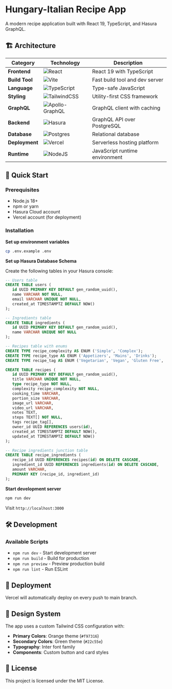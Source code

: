 # Hungary-Italian Recipe App

A modern recipe application built with React 19, TypeScript, and Hasura GraphQL.

## 🏗️ Architecture

| Category | Technology | Description |
|----------|------------|-------------|
| **Frontend** | ![React](https://img.shields.io/badge/react-%2320232a.svg?style=for-the-badge&logo=react&logoColor=%2361DAFB)  | React 19 with TypeScript |
| **Build Tool** | ![Vite](https://img.shields.io/badge/vite-%23646CFF.svg?style=for-the-badge&logo=vite&logoColor=white) | Fast build tool and dev server |
| **Language** | ![TypeScript](https://img.shields.io/badge/typescript-%23007ACC.svg?style=for-the-badge&logo=typescript&logoColor=white) | Type-safe JavaScript |
| **Styling** | ![TailwindCSS](https://img.shields.io/badge/tailwindcss-%2338B2AC.svg?style=for-the-badge&logo=tailwind-css&logoColor=white) | Utility-first CSS framework |
| **GraphQL** | ![Apollo-GraphQL](https://img.shields.io/badge/-ApolloGraphQL-311C87?style=for-the-badge&logo=apollo-graphql) | GraphQL client with caching |
| **Backend** | ![Hasura](https://img.shields.io/badge/Hasura-1EB4D4?style=for-the-badge&logo=hasura&logoColor=white) | GraphQL API over PostgreSQL |
| **Database** | ![Postgres](https://img.shields.io/badge/postgres-%23316192.svg?style=for-the-badge&logo=postgresql&logoColor=white) | Relational database |
| **Deployment** | ![Vercel](https://img.shields.io/badge/vercel-%23000000.svg?style=for-the-badge&logo=vercel&logoColor=white) | Serverless hosting platform |
| **Runtime** | ![NodeJS](https://img.shields.io/badge/node.js-6DA55F?style=for-the-badge&logo=node.js&logoColor=white) | JavaScript runtime environment |

## 🚀 Quick Start

### Prerequisites

- Node.js 18+ 
- npm or yarn
- Hasura Cloud account
- Vercel account (for deployment)

### Installation

**Set up environment variables**
```bash
cp .env.example .env
```

**Set up Hasura Database Schema**
   
Create the following tables in your Hasura console:

```sql
-- Users table
CREATE TABLE users (
   id UUID PRIMARY KEY DEFAULT gen_random_uuid(),
   name VARCHAR NOT NULL,
   email VARCHAR UNIQUE NOT NULL,
   created_at TIMESTAMPTZ DEFAULT NOW()
);

-- Ingredients table
CREATE TABLE ingredients (
   id UUID PRIMARY KEY DEFAULT gen_random_uuid(),
   name VARCHAR UNIQUE NOT NULL
);

-- Recipes table with enums
CREATE TYPE recipe_complexity AS ENUM ('Simple', 'Complex');
CREATE TYPE recipe_type AS ENUM ('Appetizers', 'Mains', 'Drinks');
CREATE TYPE recipe_tag AS ENUM ('Vegetarian', 'Vegan', 'Gluten Free', 'Dairy Free', 'Quick', 'Comfort', 'Healthy');

CREATE TABLE recipes (
   id UUID PRIMARY KEY DEFAULT gen_random_uuid(),
   title VARCHAR UNIQUE NOT NULL,
   type recipe_type NOT NULL,
   complexity recipe_complexity NOT NULL,
   cooking_time VARCHAR,
   portion_size VARCHAR,
   image_url VARCHAR,
   video_url VARCHAR,
   notes TEXT,
   steps TEXT[] NOT NULL,
   tags recipe_tag[],
   owner_id UUID REFERENCES users(id),
   created_at TIMESTAMPTZ DEFAULT NOW(),
   updated_at TIMESTAMPTZ DEFAULT NOW()
);

-- Recipe ingredients junction table
CREATE TABLE recipe_ingredients (
   recipe_id UUID REFERENCES recipes(id) ON DELETE CASCADE,
   ingredient_id UUID REFERENCES ingredients(id) ON DELETE CASCADE,
   amount VARCHAR,
   PRIMARY KEY (recipe_id, ingredient_id)
);
   ```

**Start development server**
```bash
npm run dev
```

Visit `http://localhost:3000`


## 🛠️ Development

### Available Scripts

- `npm run dev` - Start development server
- `npm run build` - Build for production
- `npm run preview` - Preview production build
- `npm run lint` - Run ESLint


## 🚀 Deployment

Vercel will automatically deploy on every push to main branch.

## 🎨 Design System

The app uses a custom Tailwind CSS configuration with:

- **Primary Colors**: Orange theme (`#f97316`)
- **Secondary Colors**: Green theme (`#22c55e`)
- **Typography**: Inter font family
- **Components**: Custom button and card styles

## 📄 License

This project is licensed under the MIT License.
